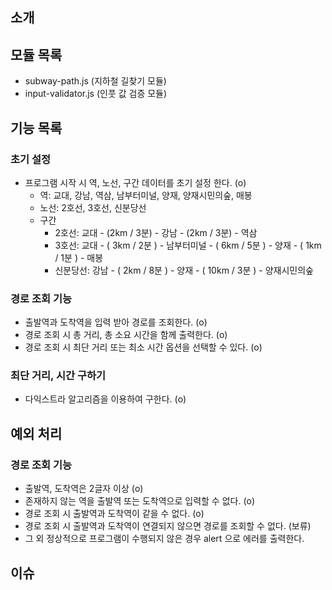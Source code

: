 ## 소개

## 모듈 목록
- subway-path.js (지하철 길찾기 모듈)
- input-validator.js (인풋 값 검증 모듈)

## 기능 목록

### 초기 설정
- 프로그램 시작 시 역, 노선, 구간 데이터를 초기 설정 한다. (o)
  - 역: 교대, 강남, 역삼, 남부터미널, 양재, 양재시민의숲, 매봉
  - 노선: 2호선, 3호선, 신분당선
  - 구간
    - 2호선: 교대 - (2km / 3분) - 강남 - (2km / 3분) - 역삼
    - 3호선: 교대 - ( 3km / 2분 ) - 남부터미널 - ( 6km / 5분 ) - 양재 - ( 1km / 1분 ) - 매봉
    - 신분당선: 강남 - ( 2km / 8분 ) - 양재 - ( 10km / 3분 ) - 양재시민의숲

### 경로 조회 기능
- 출발역과 도착역을 입력 받아 경로를 조회한다. (o)
- 경로 조회 시 총 거리, 총 소요 시간을 함께 출력한다. (o)
- 경로 조회 시 최단 거리 또는 최소 시간 옵션을 선택할 수 있다. (o)

### 최단 거리, 시간 구하기
- 다익스트라 알고리즘을 이용하여 구한다. (o)

## 예외 처리

### 경로 조회 기능
- 출발역, 도착역은 2글자 이상 (o)
- 존재하지 않는 역을 출발역 또는 도착역으로 입력할 수 없다. (o)
- 경로 조회 시 출발역과 도착역이 같을 수 없다. (o)
- 경로 조회 시 출발역과 도착역이 연결되지 않으면 경로를 조회할 수 없다. (보류)
- 그 외 정상적으로 프로그램이 수행되지 않은 경우 alert 으로 에러를 출력한다.

## 이슈